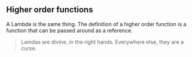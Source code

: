 Higher order functions
----------------------
A Lambda is the same thing. The definition of a higher order function is a function that can be passed around as a reference.

>Lamdas are divine, in the right hands.
>Everywhere else, they are a curse.
